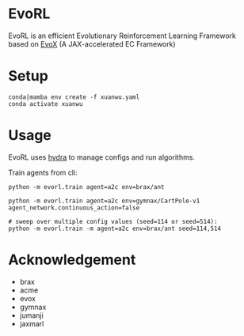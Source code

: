 # EvoRL
EvoRL is an efficient Evolutionary Reinforcement Learning Framework based on [EvoX](https://github.com/EMI-Group/evox) (A JAX-accelerated EC Framework)


# Setup
```
conda|mamba env create -f xuanwu.yaml
conda activate xuanwu
```

# Usage

EvoRL uses [hydra](https://hydra.cc/) to manage configs and run algorithms.

Train agents from cli:
```shell
python -m evorl.train agent=a2c env=brax/ant

python -m evorl.train agent=a2c env=gymnax/CartPole-v1 agent_network.continuous_action=false

# sweep over multiple config values (seed=114 or seed=514):
python -m evorl.train -m agent=a2c env=brax/ant seed=114,514 
```

# Acknowledgement

- brax
- acme
- evox
- gymnax
- jumanji
- jaxmarl
